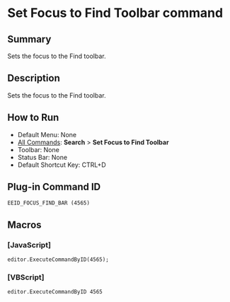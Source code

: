 # Set Focus to Find Toolbar command

## Summary

Sets the focus to the Find toolbar.

## Description

Sets the focus to the Find toolbar.

## How to Run

- Default Menu: None
- [All Commands](../tools/all_commands): **Search**
\> **Set Focus to Find Toolbar**
- Toolbar: None
- Status Bar: None
- Default Shortcut Key: CTRL+D

## Plug-in Command ID

```
EEID_FOCUS_FIND_BAR (4565)```

## Macros

### \[JavaScript\]

```
editor.ExecuteCommandByID(4565);
```

### \[VBScript\]

```
editor.ExecuteCommandByID 4565
```
